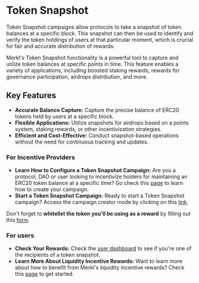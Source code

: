 # Token Snapshot

Token Snapshot campaigns allow protocols to take a snapshot of token balances at a specific block. This snapshot can then be used to identify and verify the token holdings of users at that particular moment, which is crucial for fair and accurate distribution of rewards.

Merkl's Token Snapshot functionality is a powerful tool to capture and utilize token balances at specific points in time. This feature enables a variety of applications, including boosted staking rewards, rewards for governance participation, airdrops distribution, and more.

## Key Features

* **Accurate Balance Capture:** Capture the precise balance of ERC20 tokens held by users at a specific block.
* **Flexible Applications:** Utilize snapshots for airdrops based on a points system, staking rewards, or other incentivization strategies.
* **Efficient and Cost-Effective:** Conduct snapshot-based operations without the need for continuous tracking and updates.

### For Incentive Providers

* **Learn How to Configure a Token Snapshot Campaign:** Are you a protocol, DAO or user looking to incentivize holders for maintaining an ERC20 token balance at a specific time? Go check this [page](../../../distribute-with-merkl/types-of-campaign/token-snapshot-campaign.md) to learn how to create your campaign.
* **Start a Token Snapshot Campaign:** Ready to start a Token Snapshot campaign? Access the campaign creator mode by clicking on this [link](https://app.merkl.xyz/create/snapshot).
  
Don't forget to **whitelist the token you'll be using as a reward** by filling out this [form](https://tally.so/r/3y2bqx).

### For users

* **Check Your Rewards:** Check the [user dashboard](https://app.merkl.xyz/user) to see if you're one of the recipients of a token snapshot.
* **Learn More About Liquidity Incentive Rewards:** Want to learn more about how to benefit from Merkl's liquidity incentive rewards? Check this [page](../../../earning-with-merkl/earn-with-merkl/) to get started.
